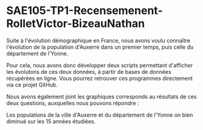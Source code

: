 # SAE105-TP1-Recensemenent-RolletVictor-BizeauNathan

Suite à l'évolution démographique en France, nous avons voulu connaître l'évolution de la population d'Auxerre dans un premier temps, puis celle du département de l'Yonne.

Pour cela, nous avons donc développer deux scripts permettant d'afficher les évolutons de ces deux données, à partir de bases de données récupérées en ligne. Vous pourrez retrouver ces programmes directement via ce projet GitHub.

Nous avons également joint les graphiques corresponds au résultats de ces deux questions, auxquelles nous pouvons répondre : 

Les populations de la ville d'Auxerre et du département de l'Yonne on bien diminué sur les 15 années étudiées.

